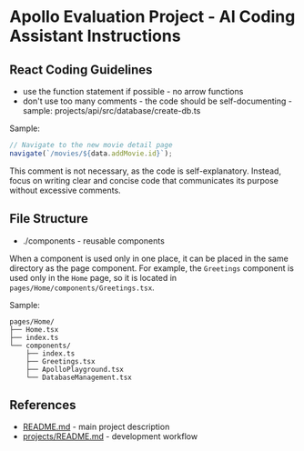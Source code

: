 # Apollo Evaluation Project - AI Coding Assistant Instructions

## React Coding Guidelines

- use the function statement if possible - no arrow functions
- don't use too many comments - the code should be self-documenting - sample: projects/api/src/database/create-db.ts

Sample:

```ts
// Navigate to the new movie detail page
navigate(`/movies/${data.addMovie.id}`);
```

This comment is not necessary, as the code is self-explanatory. Instead, focus on writing clear and concise code that communicates its purpose without excessive comments.

## File Structure

- ./components - reusable components

When a component is used only in one place, it can be placed in the same directory as the page component. For example, the `Greetings` component is used only in the `Home` page, so it is located in `pages/Home/components/Greetings.tsx`.

Sample:

```
pages/Home/
├── Home.tsx
├── index.ts
└── components/
    ├── index.ts
    ├── Greetings.tsx
    ├── ApolloPlayground.tsx
    └── DatabaseManagement.tsx
```

## References

- [README.md](../README.md) - main project description
- [projects/README.md](../projects/README.md) - development workflow
